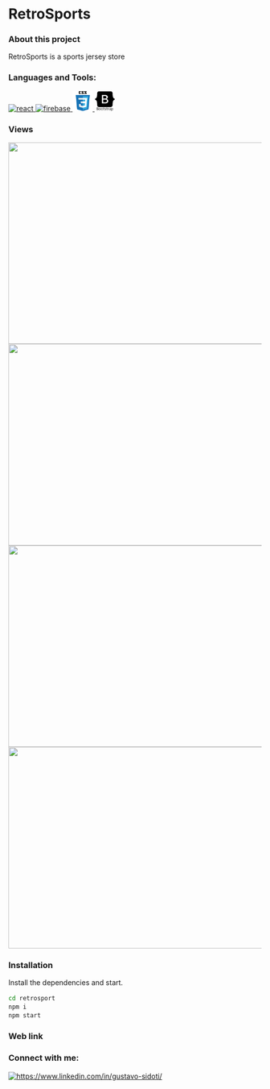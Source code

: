 # RetroSports

<h3>About this project</h3>

RetroSports is a sports jersey store

<h3 align="left">Languages and Tools:</h3>

<p align="left"> <a href="https://es.reactjs.org/docs/getting-started.html" target="_blank" rel="noreferrer"> <img src="https://cdn.jsdelivr.net/gh/devicons/devicon/icons/react/react-original-wordmark.svg" alt="react" width="40" height="40"/> </a><a href="https://firebase.google.com/docs" target="_blank" rel="noreferrer"> <img src="https://cdn.jsdelivr.net/gh/devicons/devicon/icons/firebase/firebase-plain-wordmark.svg" alt="firebase" width="40" height="40"/> </a> <a href="https://www.w3schools.com/css/" target="_blank" rel="noreferrer"> <img src="https://raw.githubusercontent.com/devicons/devicon/master/icons/css3/css3-original-wordmark.svg" alt="css3" width="40" height="40"/> </a> <a href="https://getbootstrap.com" target="_blank" rel="noreferrer"> <img src="https://raw.githubusercontent.com/devicons/devicon/master/icons/bootstrap/bootstrap-plain-wordmark.svg" alt="bootstrap" width="40" height="40"/> </a> 
</p>

<h3>Views</h3>
<img align="center" src="https://res.cloudinary.com/dsnccd8pt/image/upload/v1673900134/React/Main_dphzt7.png" height="400" width="600" />
<img align="center" src="https://res.cloudinary.com/dsnccd8pt/image/upload/v1673900135/React/detail_olau7q.png" height="400" width="600" />
<img align="center" src="https://res.cloudinary.com/dsnccd8pt/image/upload/v1673900134/React/Carro_yfirfp.png" height="400" width="600" />
<img align="center" src="https://res.cloudinary.com/dsnccd8pt/image/upload/v1673900134/React/gracias_qla94l.png" height="400" width="600" />

<h3>Installation</h3>

Install the dependencies and start.

```sh
cd retrosport
npm i
npm start
```

<h3>Web link</h3>


<h3 align="left">Connect with me:</h3>
<p align="left">
<a href="https://linkedin.com/in/https://www.linkedin.com/in/gustavo-sidoti/" target="blank"><img align="center" src="https://raw.githubusercontent.com/rahuldkjain/github-profile-readme-generator/master/src/images/icons/Social/linked-in-alt.svg" alt="https://www.linkedin.com/in/gustavo-sidoti/" height="30" width="40" /></a>
</p>


